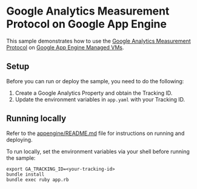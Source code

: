 # Google Analytics Measurement Protocol on Google App Engine

This sample demonstrates how to use the
[Google Analytics Measurement Protocol](https://developers.google.com/analytics/devguides/collection/protocol/v1/)
on [Google App Engine Managed VMs](https://cloud.google.com/appengine).

## Setup

Before you can run or deploy the sample, you need to do the following:

1. Create a Google Analytics Property and obtain the Tracking ID.
1. Update the environment variables in `app.yaml` with your Tracking ID.

## Running locally

Refer to the [appengine/README.md](../README.md) file for instructions on
running and deploying.

To run locally, set the environment variables via your shell before running the
sample:

    export GA_TRACKING_ID=<your-tracking-id>
    bundle install
    bundle exec ruby app.rb
